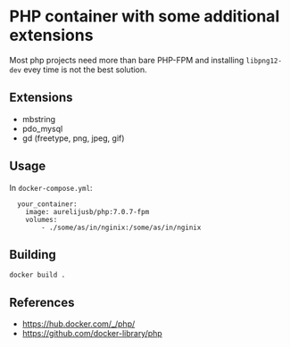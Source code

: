PHP container with some additional extensions
=============================================

Most php projects need more than bare PHP-FPM
and installing `libpng12-dev` evey time is not the best solution.
 
Extensions
----------

* mbstring
* pdo_mysql
* gd (freetype, png, jpeg, gif)

Usage
-----

In `docker-compose.yml`:

```
  your_container:
    image: aurelijusb/php:7.0.7-fpm
    volumes:
        - ./some/as/in/nginix:/some/as/in/nginix
```

Building
--------

```
docker build .
```

References
----------

 * https://hub.docker.com/_/php/
 * https://github.com/docker-library/php